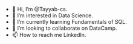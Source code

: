 - 👋 Hi, I’m @Tayyab-cs.
- 👀 I’m interested in Data Science.
- 🌱 I’m currently learning Fundamentals of SQL.
- 💞️ I’m looking to collaborate on DataCamp.
- 📫 How to reach me LinkedIn.

<!---
Tayyab-cs/Tayyab-cs is a ✨ special ✨ repository because its `README.md` (this file) appears on your GitHub profile.
You can click the Preview link to take a look at your changes.
--->
